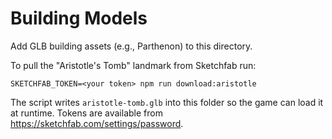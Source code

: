 # Building Models

Add GLB building assets (e.g., Parthenon) to this directory.

To pull the "Aristotle's Tomb" landmark from Sketchfab run:

```
SKETCHFAB_TOKEN=<your token> npm run download:aristotle
```

The script writes `aristotle-tomb.glb` into this folder so the game can load it
at runtime. Tokens are available from https://sketchfab.com/settings/password.
